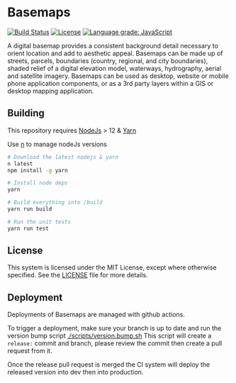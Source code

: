 # Basemaps

[![Build Status](https://github.com/linz/basemaps/workflows/Build/badge.svg)](https://github.com/linz/basemaps/actions)
[![License](https://img.shields.io/badge/license-MIT-blue.svg)](https://github.com/linz/basemaps/blob/master/LICENSE)
[![Language grade: JavaScript](https://img.shields.io/lgtm/grade/javascript/g/linz/basemaps.svg?logo=lgtm&logoWidth=18)](https://lgtm.com/projects/g/linz/basemaps/context:javascript)

A digital basemap provides a consistent background detail necessary to orient location and add to aesthetic appeal. Basemaps can be made up of streets, parcels, boundaries (country, regional, and city boundaries), shaded relief of a digital elevation model, waterways, hydrography, aerial and satellite imagery. Basemaps can be used as desktop, website or mobile phone application components, or as a 3rd party layers within a GIS or desktop mapping application.

## Building

This repository requires [NodeJs](https://nodejs.org/en/) > 12 & [Yarn](https://yarnpkg.com/en/)

Use [n](https://github.com/tj/n) to manage nodeJs versions

```bash
# Download the latest nodejs & yarn
n latest
npm install -g yarn

# Install node deps
yarn

# Build everything into /build
yarn run build

# Run the unit tests
yarn run test
```

## License

This system is licensed under the MIT License, except where otherwise specified. See the [LICENSE](https://github.com/linz/basemaps/blob/master/LICENSE) file for more details.


## Deployment

Deployments of Basemaps are managed with github actions.

To trigger a deployment, make sure your branch is up to date and run the version bump script [./scripts/version.bump.sh](./scripts/version.bump.sh)
This script will create a `release:` commit and branch, please review the commit then create a pull request from it.

Once the release pull request is merged the CI system will deploy the released version into dev then into production.